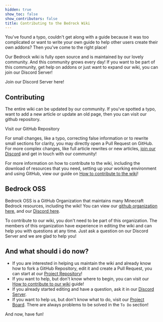 ```yaml
---
hidden: true
show_toc: false
show_contributors: false
title: Contributing to the Bedrock Wiki
---
```


You've found a typo, couldn't get along with a guide because it was too complicated or want to write your own guide to help other users create their own addons? Then you've come to the right place!

Our Bedrock wiki is fully open source and is maintained by our lovely community. And this community grows every day! If you want to be part of this community, get help on addons or just want to expand our wiki, you can join our Discord Server!

<BButton color= "green" link="/discord">Join our Discord Server here!</BButton>

## Contributing

The entire wiki can be updated by our community. If you've spotted a typo, want to add a new article or update an old page, then you can visit our github repository.

<BButton color="blue" link="https://github.com/Bedrock-OSS/bedrock-wiki">Visit our GitHub Repository</BButton>

For small changes, like a typo, correcting false information or to rewrite small sections for clarity, you may directly open a Pull Request on GitHub. For more complex changes, like full article rewrites or new articles, [join  our Discord](/discord) and get in touch with our community!

For more information on how to contribute to the wiki, including the download of resources that you need, setting up your working environment and using GitHub, view our guide on [How to contribute to the wiki](/contribute-how-to)!

## Bedrock OSS

Bedrock OSS is a GitHub Organization that maintains many Minecraft Bedrock resources, including the wiki! You can view our [github organization here](https://github.com/Bedrock-OSS), and our [Discord here](/discord).

To contribute to our wiki, you don't need to be part of this organization. The members of this organization have experience in editing the wiki and can help you with questions at any time. Just ask a question on our Discord Server and we are glad to help you!

## And what should i do now?

-   If you are interested in helping us maintain the wiki and already know how to fork a GitHub Repository, edit it and create a Pull Request, you can start at our [Project Repository](https://github.com/Bedrock-OSS/bedrock-wiki)!
-   If you want to help, but don't know where to begin, you can visit our [How to contribute to our wiki](/contribute-how-to) guide!
-   If you already started editing and have a question, ask it in our [Discord Server](/discord).
-   If you want to help us, but don't know what to do, visit our [Project Board](https://github.com/orgs/Bedrock-OSS/projects/2). There are always problems to be solved in the `To Do` section!

And now, have fun!
